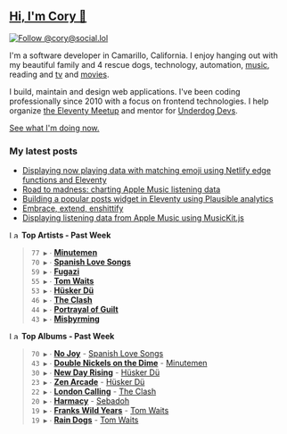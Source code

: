 ## [Hi, I'm Cory 👋](https://coryd.dev)

[![Follow @cory@social.lol](https://img.shields.io/mastodon/follow/109606224363698309?domain=https%3A%2F%2Fsocial.lol&style=for-the-badge&logo=Mastodon&logoColor=white&labelColor=6364FF)](https://social.lol/@cory)

I'm a software developer in Camarillo, California. I enjoy hanging out with my beautiful family and 4 rescue dogs, technology, automation, <a href="https://www.last.fm/user/cdrn_" target="_blank" rel="noopener noreferrer">music</a>, reading and <a href="https://trakt.tv/users/cdransf" target="_blank" rel="noopener noreferrer">tv</a> and <a href="https://letterboxd.com/cdme" target="_blank" rel="noopener noreferrer">movies</a>.

I build, maintain and design web applications. I've been coding professionally since 2010 with a focus on frontend technologies. I help organize [the Eleventy Meetup](https://11tymeetup.dev/) and mentor for [Underdog Devs](https://www.underdogdevs.org/).

[See what I'm doing now.](https://coryd.dev/now)

### My latest posts
<!-- BLOGPOSTS:START -->
- [Displaying now playing data with matching emoji using Netlify edge functions and Eleventy](https://coryd.dev/posts/2023/now-playing-eleventy-netlify-edge-functions-emoji/)
- [Road to madness: charting Apple Music listening data](https://coryd.dev/posts/2023/road-to-madness-apple-music-charts/)
- [Building a popular posts widget in Eleventy using Plausible analytics](https://coryd.dev/posts/2023/popular-posts-widget-using-eleventy-plausible/)
- [Embrace, extend, enshittify](https://coryd.dev/posts/2023/embrace-extend-enshittify/)
- [Displaying listening data from Apple Music using MusicKit.js](https://coryd.dev/posts/2023/displaying-listening-data-from-apple-music-using-musickit/)
<!-- BLOGPOSTS:END -->

<!--START_LASTFM_ARTISTS:{"period": "7day", "rows": 8}-->
<a href="https://last.fm" target="_blank"><img src="https://user-images.githubusercontent.com/17434202/215290617-e793598d-d7c9-428f-9975-156db1ba89cc.svg" alt="Last.fm Logo" width="18" height="13"/></a> **Top Artists - Past Week**

> `77 ▶️` ∙ **[Minutemen](https://www.last.fm/music/Minutemen)**<br/>
> `70 ▶️` ∙ **[Spanish Love Songs](https://www.last.fm/music/Spanish+Love+Songs)**<br/>
> `59 ▶️` ∙ **[Fugazi](https://www.last.fm/music/Fugazi)**<br/>
> `55 ▶️` ∙ **[Tom Waits](https://www.last.fm/music/Tom+Waits)**<br/>
> `53 ▶️` ∙ **[Hüsker Dü](https://www.last.fm/music/H%C3%BCsker+D%C3%BC)**<br/>
> `46 ▶️` ∙ **[The Clash](https://www.last.fm/music/The+Clash)**<br/>
> `44 ▶️` ∙ **[Portrayal of Guilt](https://www.last.fm/music/Portrayal+of+Guilt)**<br/>
> `43 ▶️` ∙ **[Misþyrming](https://www.last.fm/music/Mis%C3%BEyrming)**<br/>
<!--END_LASTFM_ARTISTS-->

<!--START_LASTFM_ALBUMS:{"period": "7day", "rows": 8}-->
<a href="https://last.fm" target="_blank"><img src="https://user-images.githubusercontent.com/17434202/215290617-e793598d-d7c9-428f-9975-156db1ba89cc.svg" alt="Last.fm Logo" width="18" height="13"/></a> **Top Albums - Past Week**

> `70 ▶️` ∙ **[No Joy](https://www.last.fm/music/Spanish+Love+Songs/No+Joy)** - [Spanish Love Songs](https://www.last.fm/music/Spanish+Love+Songs)<br/>
> `43 ▶️` ∙ **[Double Nickels on the Dime](https://www.last.fm/music/Minutemen/Double+Nickels+on+the+Dime)** - [Minutemen](https://www.last.fm/music/Minutemen)<br/>
> `30 ▶️` ∙ **[New Day Rising](https://www.last.fm/music/H%C3%BCsker+D%C3%BC/New+Day+Rising)** - [Hüsker Dü](https://www.last.fm/music/H%C3%BCsker+D%C3%BC)<br/>
> `23 ▶️` ∙ **[Zen Arcade](https://www.last.fm/music/H%C3%BCsker+D%C3%BC/Zen+Arcade)** - [Hüsker Dü](https://www.last.fm/music/H%C3%BCsker+D%C3%BC)<br/>
> `22 ▶️` ∙ **[London Calling](https://www.last.fm/music/The+Clash/London+Calling)** - [The Clash](https://www.last.fm/music/The+Clash)<br/>
> `20 ▶️` ∙ **[Harmacy](https://www.last.fm/music/Sebadoh/Harmacy)** - [Sebadoh](https://www.last.fm/music/Sebadoh)<br/>
> `19 ▶️` ∙ **[Franks Wild Years](https://www.last.fm/music/Tom+Waits/Franks+Wild+Years)** - [Tom Waits](https://www.last.fm/music/Tom+Waits)<br/>
> `19 ▶️` ∙ **[Rain Dogs](https://www.last.fm/music/Tom+Waits/Rain+Dogs)** - [Tom Waits](https://www.last.fm/music/Tom+Waits)<br/>
<!--END_LASTFM_ALBUMS-->
